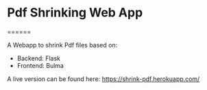 # Pdf Shrinking Web App
======

A Webapp to shrink Pdf files based on:

* Backend: Flask
* Frontend: Bulma

A live version can be found here: https://shrink-pdf.herokuapp.com/
